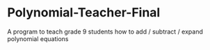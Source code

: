 # Polynomial-Teacher-Final
A program to teach grade 9 students how to add / subtract / expand polynomial equations
